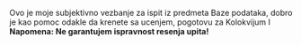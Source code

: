 Ovo je moje subjektivno vezbanje za ispit iz predmeta Baze podataka, dobro je kao pomoc odakle da krenete sa ucenjem, pogotovu za Kolokvijum I
**Napomena: Ne garantujem ispravnost resenja upita!**
